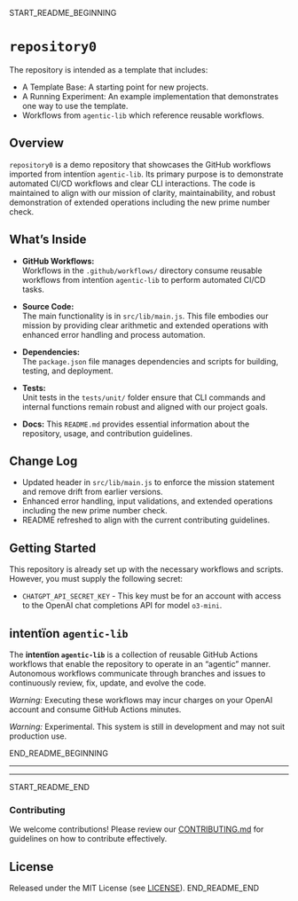 START_README_BEGINNING
# `repository0`

The repository is intended as a template that includes:
* A Template Base: A starting point for new projects.
* A Running Experiment: An example implementation that demonstrates one way to use the template.
* Workflows from `agentic‑lib` which reference reusable workflows.

## Overview
`repository0` is a demo repository that showcases the GitHub workflows imported from intentïon `agentic‑lib`. Its primary purpose is to demonstrate automated CI/CD workflows and clear CLI interactions. The code is maintained to align with our mission of clarity, maintainability, and robust demonstration of extended operations including the new prime number check.

## What’s Inside

- **GitHub Workflows:**  
  Workflows in the `.github/workflows/` directory consume reusable workflows from intentïon `agentic‑lib` to perform automated CI/CD tasks.

- **Source Code:**  
  The main functionality is in `src/lib/main.js`. This file embodies our mission by providing clear arithmetic and extended operations with enhanced error handling and process automation.

- **Dependencies:**  
  The `package.json` file manages dependencies and scripts for building, testing, and deployment.

- **Tests:**  
  Unit tests in the `tests/unit/` folder ensure that CLI commands and internal functions remain robust and aligned with our project goals.

- **Docs:**
  This `README.md` provides essential information about the repository, usage, and contribution guidelines.

## Change Log
- Updated header in `src/lib/main.js` to enforce the mission statement and remove drift from earlier versions.
- Enhanced error handling, input validations, and extended operations including the new prime number check.
- README refreshed to align with the current contributing guidelines.

## Getting Started

This repository is already set up with the necessary workflows and scripts. However, you must supply the following secret:
- `CHATGPT_API_SECRET_KEY` - This key must be for an account with access to the OpenAI chat completions API for model `o3-mini`.

## intentïon `agentic‑lib`

The **intentïon `agentic‑lib`** is a collection of reusable GitHub Actions workflows that enable the repository to operate in an “agentic” manner. Autonomous workflows communicate through branches and issues to continuously review, fix, update, and evolve the code.

*Warning:* Executing these workflows may incur charges on your OpenAI account and consume GitHub Actions minutes.

*Warning:* Experimental. This system is still in development and may not suit production use.

END_README_BEGINNING

---
---

START_README_END
### Contributing

We welcome contributions! Please review our [CONTRIBUTING.md](./CONTRIBUTING.md) for guidelines on how to contribute effectively.

## License

Released under the MIT License (see [LICENSE](./LICENSE)).
END_README_END
